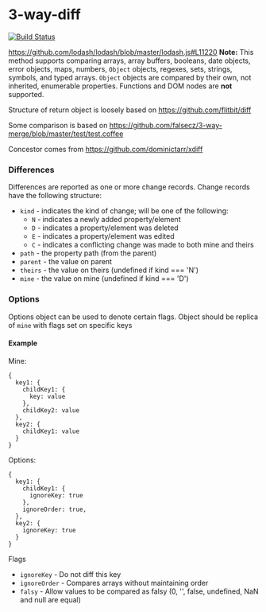 # 3-way-diff

[![Build Status](https://travis-ci.org/WennerMedia/3-way-diff.svg?branch=master)](https://travis-ci.org/WennerMedia/3-way-diff)

https://github.com/lodash/lodash/blob/master/lodash.js#L11220
**Note:** This method supports comparing arrays, array buffers, booleans,
    date objects, error objects, maps, numbers, `Object` objects, regexes,
    sets, strings, symbols, and typed arrays. `Object` objects are compared
    by their own, not inherited, enumerable properties. Functions and DOM
    nodes are **not** supported.

Structure of return object is loosely based on https://github.com/flitbit/diff

Some comparison is based on https://github.com/falsecz/3-way-merge/blob/master/test/test.coffee

Concestor comes from https://github.com/dominictarr/xdiff

### Differences

Differences are reported as one or more change records. Change records have the following structure:

* `kind` - indicates the kind of change; will be one of the following:
    * `N` - indicates a newly added property/element
    * `D` - indicates a property/element was deleted
    * `E` - indicates a property/element was edited
    * `C` - indicates a conflicting change was made to both mine and theirs
* `path` - the property path (from the parent)
* `parent` - the value on parent
* `theirs` - the value on theirs (undefined if kind === 'N')
* `mine` - the value on mine (undefined if kind === 'D')

### Options
Options object can be used to denote certain flags.  Object should be replica of `mine` with flags set on specific keys
#### Example

Mine:
````
{ 
  key1: { 
    childKey1: { 
      key: value
    },
    childKey2: value
  },
  key2: {
    childKey1: value
  }
}
````

Options:
````
{ 
  key1: { 
    childKey1: { 
      ignoreKey: true 
    },
    ignoreOrder: true, 
  },
  key2: {
    ignoreKey: true
  }
}
````

Flags
* `ignoreKey` - Do not diff this key
* `ignoreOrder` - Compares arrays without maintaining order
* `falsy` - Allow values to be compared as falsy (0, '', false, undefined, NaN and null are equal)
